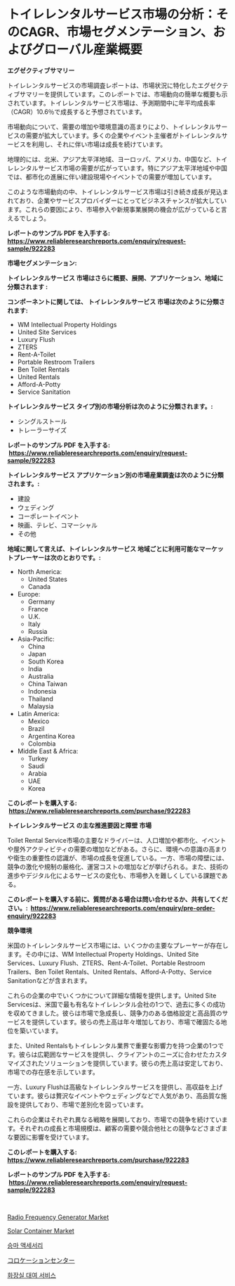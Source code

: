 <p><h1>トイレレンタルサービス市場の分析：そのCAGR、市場セグメンテーション、およびグローバル産業概要</h1></p><p><strong>エグゼクティブサマリー</strong></p>
<p><p>トイレレンタルサービスの市場調査レポートは、市場状況に特化したエグゼクティブサマリーを提供しています。このレポートでは、市場動向の簡単な概要も示されています。トイレレンタルサービス市場は、予測期間中に年平均成長率（CAGR）10.6％で成長すると予想されています。</p><p>市場動向について、需要の増加や環境意識の高まりにより、トイレレンタルサービスの需要が拡大しています。多くの企業やイベント主催者がトイレレンタルサービスを利用し、それに伴い市場は成長を続けています。</p><p>地理的には、北米、アジア太平洋地域、ヨーロッパ、アメリカ、中国など、トイレレンタルサービス市場の需要が広がっています。特にアジア太平洋地域や中国では、都市化の進展に伴い建設現場やイベントでの需要が増加しています。</p><p>このような市場動向の中、トイレレンタルサービス市場は引き続き成長が見込まれており、企業やサービスプロバイダーにとってビジネスチャンスが拡大しています。これらの要因により、市場参入や新規事業展開の機会が広がっていると言えるでしょう。</p></p>
<p><strong>レポートのサンプル PDF を入手する: <a href="https://www.reliableresearchreports.com/enquiry/request-sample/922283">https://www.reliableresearchreports.com/enquiry/request-sample/922283</a></strong></p>
<p><strong>市場セグメンテーション:</strong></p>
<p><strong> トイレレンタルサービス 市場はさらに概要、展開、アプリケーション、地域に分類されます :</strong></p>
<p><strong>コンポーネントに関しては、 トイレレンタルサービス 市場は次のように分類されます: &nbsp;</strong></p>
<p><ul><li>WM Intellectual Property Holdings</li><li>United Site Services</li><li>Luxury Flush</li><li>ZTERS</li><li>Rent-A-Toilet</li><li>Portable Restroom Trailers</li><li>Ben Toilet Rentals</li><li>United Rentals</li><li>Afford-A-Potty</li><li>Service Sanitation</li></ul></p>
<p><strong> トイレレンタルサービス タイプ別の市場分析は次のように分類されます。:</strong></p>
<p><ul><li>シングルストール</li><li>トレーラーサイズ</li></ul></p>
<p><strong>レポートのサンプル PDF を入手する: &nbsp;<a href="https://www.reliableresearchreports.com/enquiry/request-sample/922283">https://www.reliableresearchreports.com/enquiry/request-sample/922283</a></strong></p>
<p><strong> トイレレンタルサービス アプリケーション別の市場産業調査は次のように分類されます。:</strong></p>
<p><ul><li>建設</li><li>ウェディング</li><li>コーポレートイベント</li><li>映画、テレビ、コマーシャル</li><li>その他</li></ul></p>
<p><strong>地域に関して言えば、トイレレンタルサービス 地域ごとに利用可能なマーケットプレーヤーは次のとおりです。:</strong></p>
<p><ul>
    <li>
        North America:
        <ul>
            <li>United States</li>
            <li>Canada</li>
        </ul>
    </li>
    <li>
        Europe:
        <ul>
            <li>Germany</li>
            <li>France</li>
            <li>U.K.</li>
            <li>Italy</li>
            <li>Russia</li>
        </ul>
    </li>
    <li>
        Asia-Pacific:
        <ul>
            <li>China</li>
            <li>Japan</li>
            <li>South Korea</li>
            <li>India</li>
            <li>Australia</li>
            <li>China Taiwan</li>
            <li>Indonesia</li>
            <li>Thailand</li>
            <li>Malaysia</li>
        </ul>
    </li>
    <li>
        Latin America:
        <ul>
            <li>Mexico</li>
            <li>Brazil</li>
            <li>Argentina Korea</li>
            <li>Colombia</li>
        </ul>
    </li>
    <li>
        Middle East & Africa:
        <ul>
            <li>Turkey</li>
            <li>Saudi</li>
            <li>Arabia</li>
            <li>UAE</li>
            <li>Korea</li>
        </ul>
    </li>
    </ul></p>
<p><strong>このレポートを購入する: &nbsp;<a href="https://www.reliableresearchreports.com/purchase/922283">https://www.reliableresearchreports.com/purchase/922283</a></strong></p>
<p><strong>トイレレンタルサービス の主な推進要因と障壁 市場</strong></p>
<p><p>Toilet Rental Service市場の主要なドライバーは、人口増加や都市化、イベントや屋外アクティビティの需要の増加などがある。さらに、環境への意識の高まりや衛生の重要性の認識が、市場の成長を促進している。一方、市場の障壁には、競争の激化や規制の厳格化、運営コストの増加などが挙げられる。また、技術の進歩やデジタル化によるサービスの変化も、市場参入を難しくしている課題である。</p></p>
<p><strong>このレポートを購入する前に、質問がある場合は問い合わせるか、共有してください。:&nbsp; <a href="https://www.reliableresearchreports.com/enquiry/pre-order-enquiry/922283">https://www.reliableresearchreports.com/enquiry/pre-order-enquiry/922283</a></strong></p>
<p><strong>競争環境</strong></p>
<p><p>米国のトイレレンタルサービス市場には、いくつかの主要なプレーヤーが存在します。その中には、WM Intellectual Property Holdings、United Site Services、Luxury Flush、ZTERS、Rent-A-Toilet、Portable Restroom Trailers、Ben Toilet Rentals、United Rentals、Afford-A-Potty、Service Sanitationなどが含まれます。</p><p>これらの企業の中でいくつかについて詳細な情報を提供します。United Site Servicesは、米国で最も有名なトイレレンタル会社の1つで、過去に多くの成功を収めてきました。彼らは市場で急成長し、競争力のある価格設定と高品質のサービスを提供しています。彼らの売上高は年々増加しており、市場で確固たる地位を築いています。</p><p>また、United Rentalsもトイレレンタル業界で重要な影響力を持つ企業の1つです。彼らは広範囲なサービスを提供し、クライアントのニーズに合わせたカスタマイズされたソリューションを提供しています。彼らの売上高は安定しており、市場での存在感を示しています。</p><p>一方、Luxury Flushは高級なトイレレンタルサービスを提供し、高収益を上げています。彼らは贅沢なイベントやウェディングなどで人気があり、高品質な施設を提供しており、市場で差別化を図っています。</p><p>これらの企業はそれぞれ異なる戦略を展開しており、市場での競争を続けています。それぞれの成長と市場規模は、顧客の需要や競合他社との競争などさまざまな要因に影響を受けています。</p></p>
<p><strong>このレポートを購入する: &nbsp; <a href="https://www.reliableresearchreports.com/purchase/922283">https://www.reliableresearchreports.com/purchase/922283</a></strong></p>
<p><strong>レポートのサンプル PDF を入手する: &nbsp;<a href="https://www.reliableresearchreports.com/enquiry/request-sample/922283">https://www.reliableresearchreports.com/enquiry/request-sample/922283</a></strong><strong></strong></p>
<p>&nbsp;</p>
<p><p><a href="https://issuu.com/reportprime-2/docs/radio-frequency-generator-market-size-2030.pptx">Radio Frequency Generator Market</a></p><p><a href="https://issuu.com/reportprime-2/docs/solar-container-market-size-2030.pptx">Solar Container Market</a></p><p><a href="https://github.com/laholand/Market-Research-Report-List-2/blob/main/1050682182481.md">승마 액세서리</a></p><p><a href="https://github.com/mohamedbakry57/Market-Research-Report-List-2/blob/main/8939665182485.md">コロケーションセンター</a></p><p><a href="https://github.com/sougarounis/Market-Research-Report-List-2/blob/main/4429770182482.md">화장실 대여 서비스</a></p></p>